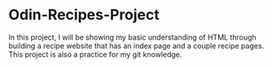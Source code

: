 # Odin-Recipes-Project

In this project, I will be showing my basic understanding of HTML through building a recipe website that has an index page and a couple recipe pages.
This project is also a practice for my git knowledge.
